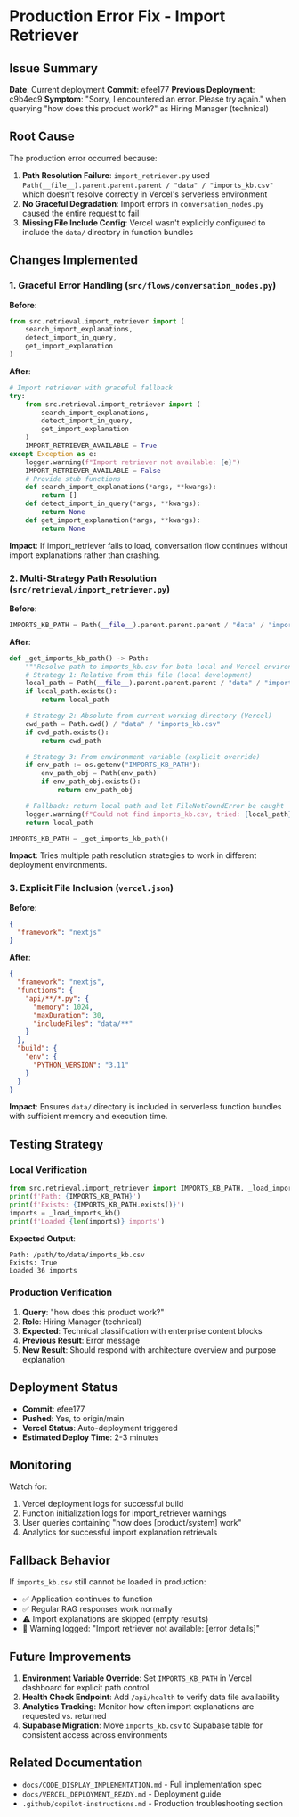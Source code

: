 # Production Error Fix - Import Retriever

## Issue Summary

**Date**: Current deployment
**Commit**: efee177
**Previous Deployment**: c9b4ec9
**Symptom**: "Sorry, I encountered an error. Please try again." when querying "how does this product work?" as Hiring Manager (technical)

## Root Cause

The production error occurred because:

1. **Path Resolution Failure**: `import_retriever.py` used `Path(__file__).parent.parent.parent / "data" / "imports_kb.csv"` which doesn't resolve correctly in Vercel's serverless environment
2. **No Graceful Degradation**: Import errors in `conversation_nodes.py` caused the entire request to fail
3. **Missing File Include Config**: Vercel wasn't explicitly configured to include the `data/` directory in function bundles

## Changes Implemented

### 1. Graceful Error Handling (`src/flows/conversation_nodes.py`)

**Before**:
```python
from src.retrieval.import_retriever import (
    search_import_explanations,
    detect_import_in_query,
    get_import_explanation
)
```

**After**:
```python
# Import retriever with graceful fallback
try:
    from src.retrieval.import_retriever import (
        search_import_explanations,
        detect_import_in_query,
        get_import_explanation
    )
    IMPORT_RETRIEVER_AVAILABLE = True
except Exception as e:
    logger.warning(f"Import retriever not available: {e}")
    IMPORT_RETRIEVER_AVAILABLE = False
    # Provide stub functions
    def search_import_explanations(*args, **kwargs):
        return []
    def detect_import_in_query(*args, **kwargs):
        return None
    def get_import_explanation(*args, **kwargs):
        return None
```

**Impact**: If import_retriever fails to load, conversation flow continues without import explanations rather than crashing.

### 2. Multi-Strategy Path Resolution (`src/retrieval/import_retriever.py`)

**Before**:
```python
IMPORTS_KB_PATH = Path(__file__).parent.parent.parent / "data" / "imports_kb.csv"
```

**After**:
```python
def _get_imports_kb_path() -> Path:
    """Resolve path to imports_kb.csv for both local and Vercel environments."""
    # Strategy 1: Relative from this file (local development)
    local_path = Path(__file__).parent.parent.parent / "data" / "imports_kb.csv"
    if local_path.exists():
        return local_path

    # Strategy 2: Absolute from current working directory (Vercel)
    cwd_path = Path.cwd() / "data" / "imports_kb.csv"
    if cwd_path.exists():
        return cwd_path

    # Strategy 3: From environment variable (explicit override)
    if env_path := os.getenv("IMPORTS_KB_PATH"):
        env_path_obj = Path(env_path)
        if env_path_obj.exists():
            return env_path_obj

    # Fallback: return local path and let FileNotFoundError be caught
    logger.warning(f"Could not find imports_kb.csv, tried: {local_path}, {cwd_path}")
    return local_path

IMPORTS_KB_PATH = _get_imports_kb_path()
```

**Impact**: Tries multiple path resolution strategies to work in different deployment environments.

### 3. Explicit File Inclusion (`vercel.json`)

**Before**:
```json
{
  "framework": "nextjs"
}
```

**After**:
```json
{
  "framework": "nextjs",
  "functions": {
    "api/**/*.py": {
      "memory": 1024,
      "maxDuration": 30,
      "includeFiles": "data/**"
    }
  },
  "build": {
    "env": {
      "PYTHON_VERSION": "3.11"
    }
  }
}
```

**Impact**: Ensures `data/` directory is included in serverless function bundles with sufficient memory and execution time.

## Testing Strategy

### Local Verification
```python
from src.retrieval.import_retriever import IMPORTS_KB_PATH, _load_imports_kb
print(f'Path: {IMPORTS_KB_PATH}')
print(f'Exists: {IMPORTS_KB_PATH.exists()}')
imports = _load_imports_kb()
print(f'Loaded {len(imports)} imports')
```

**Expected Output**:
```
Path: /path/to/data/imports_kb.csv
Exists: True
Loaded 36 imports
```

### Production Verification

1. **Query**: "how does this product work?"
2. **Role**: Hiring Manager (technical)
3. **Expected**: Technical classification with enterprise content blocks
4. **Previous Result**: Error message
5. **New Result**: Should respond with architecture overview and purpose explanation

## Deployment Status

- **Commit**: efee177
- **Pushed**: Yes, to origin/main
- **Vercel Status**: Auto-deployment triggered
- **Estimated Deploy Time**: 2-3 minutes

## Monitoring

Watch for:
1. Vercel deployment logs for successful build
2. Function initialization logs for import_retriever warnings
3. User queries containing "how does [product/system] work"
4. Analytics for successful import explanation retrievals

## Fallback Behavior

If `imports_kb.csv` still cannot be loaded in production:
- ✅ Application continues to function
- ✅ Regular RAG responses work normally
- ⚠️ Import explanations are skipped (empty results)
- 📝 Warning logged: "Import retriever not available: [error details]"

## Future Improvements

1. **Environment Variable Override**: Set `IMPORTS_KB_PATH` in Vercel dashboard for explicit path control
2. **Health Check Endpoint**: Add `/api/health` to verify data file availability
3. **Analytics Tracking**: Monitor how often import explanations are requested vs. returned
4. **Supabase Migration**: Move `imports_kb.csv` to Supabase table for consistent access across environments

## Related Documentation

- `docs/CODE_DISPLAY_IMPLEMENTATION.md` - Full implementation spec
- `docs/VERCEL_DEPLOYMENT_READY.md` - Deployment guide
- `.github/copilot-instructions.md` - Production troubleshooting section
